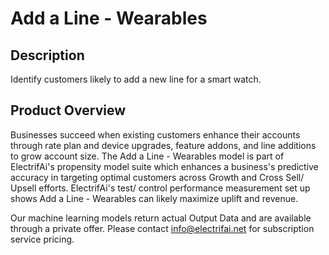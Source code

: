 # Add a Line - Wearables

## Description
 Identify customers likely to add a new line for a smart watch. 

## Product Overview
  Businesses succeed when existing customers enhance their accounts through rate plan and device upgrades, feature addons, and line additions to grow account size. The Add a Line - Wearables model is part of ElectrifAi's propensity model suite which enhances a business's predictive accuracy in targeting optimal customers across Growth and Cross Sell/ Upsell efforts. ElectrifAi's test/ control performance measurement set up shows Add a Line - Wearables can likely maximize uplift and revenue.  
 
 Our machine learning models return actual Output Data and are available through a private offer. Please contact info@electrifai.net for subscription service pricing.


